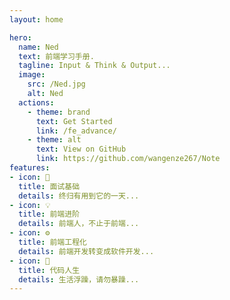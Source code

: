 ```yaml
---
layout: home

hero:
  name: Ned
  text: 前端学习手册.
  tagline: Input & Think & Output...
  image:
    src: /Ned.jpg
    alt: Ned
  actions:
    - theme: brand
      text: Get Started
      link: /fe_advance/
    - theme: alt
      text: View on GitHub
      link: https://github.com/wangenze267/Note
features:
- icon: 🔔
  title: 面试基础
  details: 终归有用到它的一天...
- icon: 💡
  title: 前端进阶
  details: 前端人，不止于前端...
- icon: ⚙️
  title: 前端工程化
  details: 前端开发转变成软件开发...
- icon: 🥂
  title: 代码人生
  details: 生活浮躁，请勿暴躁...
---
```

